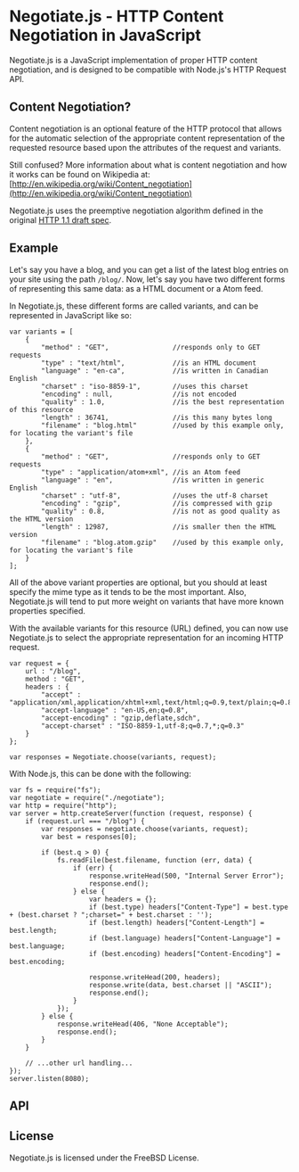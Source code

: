 # Negotiate.js - HTTP Content Negotiation in JavaScript

Negotiate.js is a JavaScript implementation of proper HTTP content negotiation, 
and is designed to be compatible with Node.js's HTTP Request API.

## Content Negotiation?

Content negotiation is an optional feature of the HTTP protocol that allows for the automatic selection of the appropriate content 
representation of the requested resource based upon the attributes of the request and variants.

Still confused? More information about what is content negotiation and how it works can be found on Wikipedia at: 
[http://en.wikipedia.org/wiki/Content_negotiation](http://en.wikipedia.org/wiki/Content_negotiation)

Negotiate.js uses the preemptive negotiation algorithm defined in the original 
[HTTP 1.1 draft spec](http://cidr-report.org/ietf/all-ids/draft-ietf-http-v11-spec-00.txt). 

## Example

Let's say you have a blog, and you can get a list of the latest blog entries on your site using the path `/blog/`. 
Now, let's say you have two different forms of representing this same data: as a HTML document or a Atom feed.

In Negotiate.js, these different forms are called variants, and can be represented in JavaScript like so:

	var variants = [
		{
			"method" : "GET",                //responds only to GET requests
			"type" : "text/html",            //is an HTML document
			"language" : "en-ca",            //is written in Canadian English
			"charset" : "iso-8859-1",        //uses this charset
			"encoding" : null,               //is not encoded
			"quality" : 1.0,                 //is the best representation of this resource
			"length" : 36741,                //is this many bytes long
			"filename" : "blog.html"         //used by this example only, for locating the variant's file
		},
		{
			"method" : "GET",                //responds only to GET requests
			"type" : "application/atom+xml", //is an Atom feed
			"language" : "en",               //is written in generic English
			"charset" : "utf-8",             //uses the utf-8 charset
			"encoding" : "gzip",             //is compressed with gzip
			"quality" : 0.8,                 //is not as good quality as the HTML version
			"length" : 12987,                //is smaller then the HTML version
			"filename" : "blog.atom.gzip"    //used by this example only, for locating the variant's file
		}
	];

All of the above variant properties are optional, but you should at least specify the mime type as it tends to be the most important. 
Also, Negotiate.js will tend to put more weight on variants that have more known properties specified.

With the available variants for this resource (URL) defined, you can now use Negotiate.js to select the appropriate representation for 
an incoming HTTP request. 

	var request = {
		url : "/blog",
		method : "GET",
		headers : {
			"accept" : "application/xml,application/xhtml+xml,text/html;q=0.9,text/plain;q=0.8,image/png,*/*;q=0.5",
			"accept-language" : "en-US,en;q=0.8",
			"accept-encoding" : "gzip,deflate,sdch",
			"accept-charset" : "ISO-8859-1,utf-8;q=0.7,*;q=0.3"
		}
	};
	
	var responses = Negotiate.choose(variants, request);

With Node.js, this can be done with the following:

	var fs = require("fs");
	var negotiate = require("./negotiate");
	var http = require("http");
	var server = http.createServer(function (request, response) {
		if (request.url === "/blog") {
			var responses = negotiate.choose(variants, request);
			var best = responses[0];
			
			if (best.q > 0) {
				fs.readFile(best.filename, function (err, data) {
					if (err) {
						response.writeHead(500, "Internal Server Error");
						response.end();
					} else {
						var headers = {};
						if (best.type) headers["Content-Type"] = best.type + (best.charset ? ";charset=" + best.charset : '');
						if (best.length) headers["Content-Length"] = best.length;
						if (best.language) headers["Content-Language"] = best.language;
						if (best.encoding) headers["Content-Encoding"] = best.encoding;
						
						response.writeHead(200, headers);
						response.write(data, best.charset || "ASCII");
						response.end();
					}
				});
			} else {
				response.writeHead(406, "None Acceptable");
				response.end();
			}
		}
		
		// ...other url handling...
	});
	server.listen(8080);

## API

## License

Negotiate.js is licensed under the FreeBSD License. 